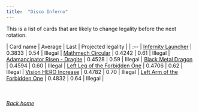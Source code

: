 ```yaml
---
title:  "Disco Inferno"
---
```


This is a list of cards that are likely to change legality before the next rotation.

| Card name | Average | Last | Projected legality |
| :-- |
[Infernity Launcher](https://db.ygoprodeck.com/card/?search=Infernity%20Launcher) | 0.3833 | 0.54 | Illegal |
[Mathmech Circular](https://db.ygoprodeck.com/card/?search=Mathmech%20Circular) | 0.4242 | 0.61 | Illegal |
[Adamancipator Risen - Dragite](https://db.ygoprodeck.com/card/?search=Adamancipator%20Risen%20-%20Dragite) | 0.4528 | 0.59 | Illegal |
[Black Metal Dragon](https://db.ygoprodeck.com/card/?search=Black%20Metal%20Dragon) | 0.4594 | 0.60 | Illegal |
[Left Leg of the Forbidden One](https://db.ygoprodeck.com/card/?search=Left%20Leg%20of%20the%20Forbidden%20One) | 0.4706 | 0.62 | Illegal |
[Vision HERO Increase](https://db.ygoprodeck.com/card/?search=Vision%20HERO%20Increase) | 0.4782 | 0.70 | Illegal |
[Left Arm of the Forbidden One](https://db.ygoprodeck.com/card/?search=Left%20Arm%20of%20the%20Forbidden%20One) | 0.4832 | 0.64 | Illegal |

<br>

###### [Back home](index)